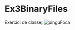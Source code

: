 # Ex3BinaryFiles
Exercici de classe¡
![pinguFoca](https://github.com/jaumemontilivi/Ex3BinaryFiles/assets/123095815/aa123a47-128c-4570-bf5f-ae6f12694345)
